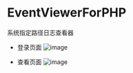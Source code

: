# EventViewerForPHP
系统指定路径日志查看器

- 登录页面
![image](https://github.com/user-attachments/assets/c69afd6e-4481-48dd-b37c-a3f8d9c3b92d)

- 查看页面
![image](https://github.com/user-attachments/assets/9b3be8af-5c27-4ddf-afb9-c146d716e9dc)

